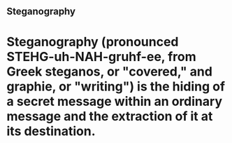 ## Steganography
# Steganography (pronounced STEHG-uh-NAH-gruhf-ee, from Greek steganos, or "covered," and graphie, or "writing") is the hiding of a secret message within an ordinary message and the extraction of it at its destination.
